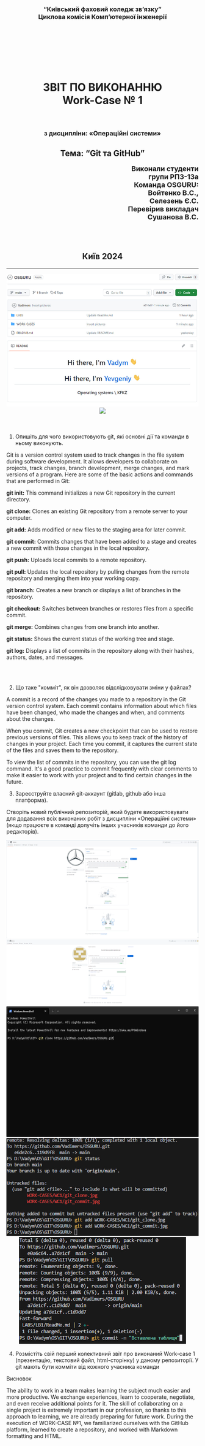 
<h3 align="center">“Київський фаховий коледж зв’язку”<br/>
Циклова комісія Комп’ютерної інженерії</h3>

<br/>
<br/>
<br/>
<br/>
<br/>
<br/>

<h1 align="center">ЗВІТ ПО ВИКОНАННЮ<br/>
Work-Case № 1</h1>

<br/>

<h3 align="center">з дисципліни: «Операційні системи»</h3>

<h2 align="center">Тема: “Git та GitHub”</h2>



<div style="text-align: right;">
    <font size="4"><b>Виконали студенти <br/> групи РПЗ-13а <br/> Команда OSGURU: <br/> Войтенко В.С., <br/>  Селезень Є.С. <br/> Перевірив викладач <br/> Сушанова В.С. </b></font>
</div>

<br/>
<br/>
<br/>

<h2 align="center">Київ 2024</h2>

<hr>

<div align="center"><img src="./OSGURU.jpg" /></div>
<div align="center"><img src="https://blog.runcloud.io/wp-content/uploads/2021/06/what-is-github.png" /></div>

<br/>
<br/>

1. Опишіть для чого використовують git, які основні дії та команди в ньому виконують.

Git is a version control system used to track changes in the file system during software development. It allows developers to collaborate on projects, track changes, branch development, merge changes, and mark versions of a program. Here are some of the basic actions and commands that are performed in Git:

**git init:** This command initializes a new Git repository in the current directory.

**git clone:** Clones an existing Git repository from a remote server to your computer.

**git add:** Adds modified or new files to the staging area for later commit.

**git commit:** Commits changes that have been added to a stage and creates a new commit with those changes in the local repository.

**git push:** Uploads local commits to a remote repository.

**git pull:** Updates the local repository by pulling changes from the remote repository and merging them into your working copy.

**git branch:** Creates a new branch or displays a list of branches in the repository.

**git checkout:** Switches between branches or restores files from a specific commit.

**git merge:** Combines changes from one branch into another.

**git status:** Shows the current status of the working tree and stage.

**git log:** Displays a list of commits in the repository along with their hashes, authors, dates, and messages.

<br/>
<br/>

2. Що таке "комміт", як він дозволяє відслідковувати зміни у файлах?

A commit is a record of the changes you made to a repository in the Git version control system. Each commit contains information about which files have been changed, who made the changes and when, and comments about the changes.

When you commit, Git creates a new checkpoint that can be used to restore previous versions of files. This allows you to keep track of the history of changes in your project. Each time you commit, it captures the current state of the files and saves them to the repository.

To view the list of commits in the repository, you can use the git log command. It's a good practice to commit frequently with clear comments to make it easier to work with your project and to find certain changes in the future.

3. Зареєструйте власний git-аккаунт (gitlab, github або інша платформа).


Створіть новий публічний репозиторій, який будете використовувати для додавання всіх виконаних робіт з дисципліни «Операційні системи» (якщо працюєте в команді долучіть інших учасників команди до його редакторів).

<div align="center"><img src="./account1.jpg" /></div>
<div align="center"><img src="./image_2024-02-11_23-37-07.png" /></div>
<div align="center"><img src="./git_clone.jpg"  width="600" height="341"/></div>
<div align="center"><img src="./git_add.jpg" /></div>
<div align="center"><img src="./git_commit.jpg" /></div>

4. Розмістіть свій перший колективний звіт про виконаний Work-case 1 (презентацію, текстовий файл, html-сторінку) у даному репозиторії. У git мають бути комміти від кожного учасника команди

Висновок

The ability to work in a team makes learning the subject much easier and more productive. We exchange experiences, learn to cooperate, negotiate, and even receive additional points for it. The skill of collaborating on a single project is extremely important in our profession, so thanks to this approach to learning, we are already preparing for future work. During the execution of WORK-CASE №1, we familiarized ourselves with the GitHub platform, learned to create a repository, and worked with Markdown formatting and HTML.

[//]: # (https://itproger.com/ua/news/kratkaya-instruktsiya-po-git-osnovnie-ponyatiya-i-komandi)

